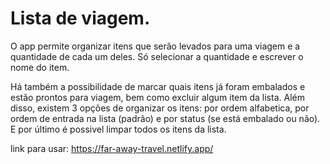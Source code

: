 # Lista de viagem.

O app permite organizar itens que serão levados para uma viagem e a quantidade de cada um deles.
Só selecionar a quantidade e escrever o nome do item.

Há também a possibilidade de marcar quais itens já foram embalados e estão prontos para viagem,
bem como excluir algum item da lista. Além disso, existem 3 opções de organizar os itens: por ordem
alfabetica, por ordem de entrada na lista (padrão) e por status (se está embalado ou não). E por último é
possivel limpar todos os itens da lista.



link para usar: https://far-away-travel.netlify.app/
